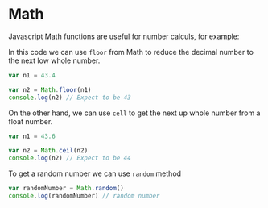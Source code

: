 # Math

Javascript Math functions are useful for number calculs, for example:

In this code we can use `floor` from Math to reduce the decimal number to the next low whole number.

```javascript
var n1 = 43.4

var n2 = Math.floor(n1)
console.log(n2) // Expect to be 43
```

On the other hand, we can use `cell` to get the next up whole number from a float number.

```javascript
var n1 = 43.6

var n2 = Math.ceil(n2)
console.log(n2) // Expect to be 44
```

To get a random number we can use `random` method

```javascript
var randomNumber = Math.random()
console.log(randomNumber) // random number
```



